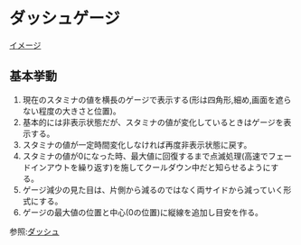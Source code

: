 # ダッシュゲージ

[イメージ]("C:\Users\user\Desktop\ReadMeファイル\ダッシュゲージ.png")

## 基本挙動

1. 現在のスタミナの値を横長のゲージで表示する(形は四角形,細め,画面を遮らない程度の大きさと位置)。
2. 基本的には非表示状態だが、スタミナの値が変化しているときはゲージを表示する。
3. スタミナの値が一定時間変化しなければ再度非表示状態に戻す。
4. スタミナの値が0になった時、最大値に回復するまで点滅処理(高速でフェードインアウトを繰り返す)を施してクールダウン中だと知らせるようにする。
5. ゲージ減少の見た目は、片側から減るのではなく両サイドから減っていく形式にする。
6. ゲージの最大値の位置と中心(0の位置)に縦線を追加し目安を作る。

参照:[ダッシュ](C:\Users\user\Desktop\ReadMeファイル\仕様書【ダッシュ】.md)
